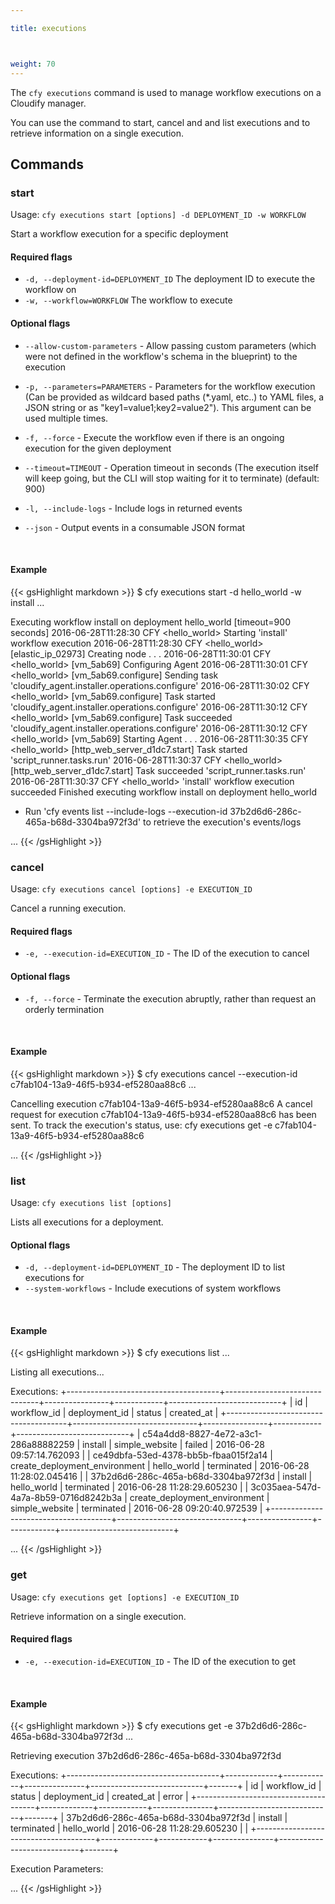 ```yaml
---

title: executions



weight: 70
---
```


The `cfy executions` command is used to manage workflow executions on a Cloudify manager.

You can use the command to start, cancel and and list executions and to retrieve information on a single execution.


## Commands

### start

Usage: `cfy executions start [options] -d DEPLOYMENT_ID -w WORKFLOW`

Start a workflow execution for a specific deployment 

#### Required flags

* `-d, --deployment-id=DEPLOYMENT_ID`
                        The deployment ID to execute the workflow on
* `-w, --workflow=WORKFLOW`
                        The workflow to execute

#### Optional flags

* `--allow-custom-parameters` -
                        Allow passing custom parameters (which were not
                        defined in the workflow's schema in the blueprint) to
                        the execution

* `-p, --parameters=PARAMETERS` -
                        Parameters for the workflow execution (Can be provided
                        as wildcard based paths (*.yaml, etc..) to YAML files,
                        a JSON string or as "key1=value1;key2=value2"). This
                        argument can be used multiple times.
* `-f, --force` -          Execute the workflow even if there is an ongoing
                        execution for the given deployment
* `--timeout=TIMEOUT` -     Operation timeout in seconds (The execution itself
                        will keep going, but the CLI will stop waiting for it
                        to terminate) (default: 900)
* `-l, --include-logs` -   Include logs in returned events
* `--json` -               Output events in a consumable JSON format


&nbsp;
#### Example

{{< gsHighlight  markdown  >}}
$ cfy executions start -d hello_world -w install
...

Executing workflow install on deployment hello_world [timeout=900 seconds]
2016-06-28T11:28:30 CFY <hello_world> Starting 'install' workflow execution
2016-06-28T11:28:30 CFY <hello_world> [elastic_ip_02973] Creating node
.
.
.
2016-06-28T11:30:01 CFY <hello_world> [vm_5ab69] Configuring Agent
2016-06-28T11:30:01 CFY <hello_world> [vm_5ab69.configure] Sending task 'cloudify_agent.installer.operations.configure'
2016-06-28T11:30:02 CFY <hello_world> [vm_5ab69.configure] Task started 'cloudify_agent.installer.operations.configure'
2016-06-28T11:30:12 CFY <hello_world> [vm_5ab69.configure] Task succeeded 'cloudify_agent.installer.operations.configure'
2016-06-28T11:30:12 CFY <hello_world> [vm_5ab69] Starting Agent
.
.
.
2016-06-28T11:30:35 CFY <hello_world> [http_web_server_d1dc7.start] Task started 'script_runner.tasks.run'
2016-06-28T11:30:37 CFY <hello_world> [http_web_server_d1dc7.start] Task succeeded 'script_runner.tasks.run'
2016-06-28T11:30:37 CFY <hello_world> 'install' workflow execution succeeded
Finished executing workflow install on deployment hello_world
* Run 'cfy events list --include-logs --execution-id 37b2d6d6-286c-465a-b68d-3304ba972f3d' to retrieve the execution's events/logs

...
{{< /gsHighlight >}}


### cancel

Usage: `cfy executions cancel [options] -e EXECUTION_ID` 

Cancel a running execution.

#### Required flags

* `-e, --execution-id=EXECUTION_ID` - The ID of the execution to cancel

#### Optional flags

* `-f, --force` - Terminate the execution abruptly, rather than request an orderly termination

&nbsp;
#### Example

{{< gsHighlight  markdown  >}}
$ cfy executions cancel --execution-id c7fab104-13a9-46f5-b934-ef5280aa88c6
...

Cancelling execution c7fab104-13a9-46f5-b934-ef5280aa88c6
A cancel request for execution c7fab104-13a9-46f5-b934-ef5280aa88c6 has been sent. To track the execution's status, use:
cfy executions get -e c7fab104-13a9-46f5-b934-ef5280aa88c6

...
{{< /gsHighlight >}}

### list

Usage: `cfy executions list [options]`

Lists all executions for a deployment.

#### Optional flags

* `-d, --deployment-id=DEPLOYMENT_ID` - The deployment ID to list executions for
* `--system-workflows` - Include executions of system workflows


&nbsp;
#### Example

{{< gsHighlight  markdown  >}}
$ cfy executions list
...

Listing all executions...

Executions:
+--------------------------------------+-------------------------------+----------------+------------+----------------------------+
|                  id                  |          workflow_id          | deployment_id  |   status   |         created_at         |
+--------------------------------------+-------------------------------+----------------+------------+----------------------------+
| c54a4dd8-8827-4e72-a3c1-286a88882259 |            install            | simple_website |   failed   | 2016-06-28 09:57:14.762093 |
| ce49dbfa-53ed-4378-bb5b-fbaa015f2a14 | create_deployment_environment |  hello_world   | terminated | 2016-06-28 11:28:02.045416 |
| 37b2d6d6-286c-465a-b68d-3304ba972f3d |            install            |  hello_world   | terminated | 2016-06-28 11:28:29.605230 |
| 3c035aea-547d-4a7a-8b59-0716d8242b3a | create_deployment_environment | simple_website | terminated | 2016-06-28 09:20:40.972539 |
+--------------------------------------+-------------------------------+----------------+------------+----------------------------+

...
{{< /gsHighlight >}}

### get

Usage: `cfy executions get [options] -e EXECUTION_ID`

Retrieve information on a single execution.

#### Required flags

* `-e, --execution-id=EXECUTION_ID` - The ID of the execution to get

&nbsp;
#### Example

{{< gsHighlight  markdown  >}}
$ cfy executions get -e 37b2d6d6-286c-465a-b68d-3304ba972f3d
...

Retrieving execution 37b2d6d6-286c-465a-b68d-3304ba972f3d

Executions:
+--------------------------------------+-------------+------------+---------------+----------------------------+-------+
|                  id                  | workflow_id |   status   | deployment_id |         created_at         | error |
+--------------------------------------+-------------+------------+---------------+----------------------------+-------+
| 37b2d6d6-286c-465a-b68d-3304ba972f3d |   install   | terminated |  hello_world  | 2016-06-28 11:28:29.605230 |       |
+--------------------------------------+-------------+------------+---------------+----------------------------+-------+

Execution Parameters:

...
{{< /gsHighlight >}}